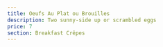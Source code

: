 ```yaml
---
title: Oeufs Au Plat ou Brouilles
description: Two sunny-side up or scrambled eggs
price: 7
section: Breakfast Crêpes
---
```


